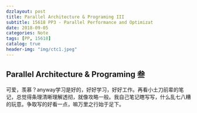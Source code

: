 ```yaml
---
dzzlayout: post
title: Parallel Architecture & Programing III
subtitle: 15618 PP3 - Parallel Performance and Optimizat
date: 2018-09-05
categories: Note
tags: [PP, 15618]
catalog: true
header-img: "img/ctc1.jpeg"
---
```


## Parallel Architecture & Programing 叁

可爱，羡慕？anyway学习是好的，好好学习，好好工作。再看小土刀前辈的笔记，总觉得条理清晰理解透彻，就像攻略一般。我自己笔记瞎写写，什么乱七八糟的玩意。争取写的好看一点，嘛万里之行始于足下。



